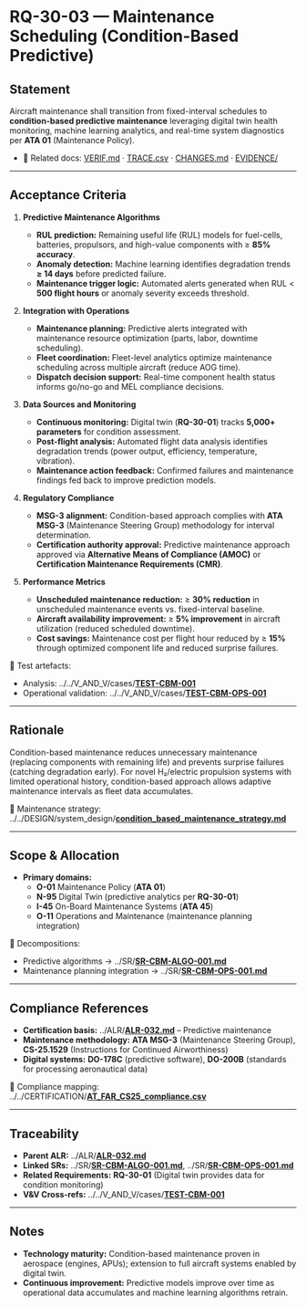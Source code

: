 # RQ-30-03 — Maintenance Scheduling (Condition-Based Predictive)

## Statement
Aircraft maintenance shall transition from fixed-interval schedules to **condition-based predictive maintenance** leveraging digital twin health monitoring, machine learning analytics, and real-time system diagnostics per **ATA 01** (Maintenance Policy).

- 🔗 Related docs: [VERIF.md](./VERIF.md) · [TRACE.csv](./TRACE.csv) · [CHANGES.md](./CHANGES.md) · [EVIDENCE/](./EVIDENCE/)

---

## Acceptance Criteria
1. **Predictive Maintenance Algorithms**  
   - **RUL prediction:** Remaining useful life (RUL) models for fuel-cells, batteries, propulsors, and high-value components with ≥ **85% accuracy**.  
   - **Anomaly detection:** Machine learning identifies degradation trends **≥ 14 days** before predicted failure.  
   - **Maintenance trigger logic:** Automated alerts generated when RUL < **500 flight hours** or anomaly severity exceeds threshold.

2. **Integration with Operations**  
   - **Maintenance planning:** Predictive alerts integrated with maintenance resource optimization (parts, labor, downtime scheduling).  
   - **Fleet coordination:** Fleet-level analytics optimize maintenance scheduling across multiple aircraft (reduce AOG time).  
   - **Dispatch decision support:** Real-time component health status informs go/no-go and MEL compliance decisions.

3. **Data Sources and Monitoring**  
   - **Continuous monitoring:** Digital twin (**RQ-30-01**) tracks **5,000+ parameters** for condition assessment.  
   - **Post-flight analysis:** Automated flight data analysis identifies degradation trends (power output, efficiency, temperature, vibration).  
   - **Maintenance action feedback:** Confirmed failures and maintenance findings fed back to improve prediction models.

4. **Regulatory Compliance**  
   - **MSG-3 alignment:** Condition-based approach complies with **ATA MSG-3** (Maintenance Steering Group) methodology for interval determination.  
   - **Certification authority approval:** Predictive maintenance approach approved via **Alternative Means of Compliance (AMOC)** or **Certification Maintenance Requirements (CMR)**.

5. **Performance Metrics**  
   - **Unscheduled maintenance reduction:** ≥ **30% reduction** in unscheduled maintenance events vs. fixed-interval baseline.  
   - **Aircraft availability improvement:** ≥ **5% improvement** in aircraft utilization (reduced scheduled downtime).  
   - **Cost savings:** Maintenance cost per flight hour reduced by ≥ **15%** through optimized component life and reduced surprise failures.

🔗 Test artefacts:  
- Analysis: ../../V_AND_V/cases/[**TEST-CBM-001**](../../V_AND_V/cases/TEST-CBM-001.md)  
- Operational validation: ../../V_AND_V/cases/[**TEST-CBM-OPS-001**](../../V_AND_V/cases/TEST-CBM-OPS-001.md)

---

## Rationale
Condition-based maintenance reduces unnecessary maintenance (replacing components with remaining life) and prevents surprise failures (catching degradation early). For novel H₂/electric propulsion systems with limited operational history, condition-based approach allows adaptive maintenance intervals as fleet data accumulates.

🔗 Maintenance strategy: ../../DESIGN/system_design/[**condition_based_maintenance_strategy.md**](../../DESIGN/system_design/condition_based_maintenance_strategy.md)

---

## Scope & Allocation
- **Primary domains:**  
  - **O-01** Maintenance Policy (**ATA 01**)  
  - **N-95** Digital Twin (predictive analytics per **RQ-30-01**)  
  - **I-45** On-Board Maintenance Systems (**ATA 45**)  
  - **O-11** Operations and Maintenance (maintenance planning integration)

🔗 Decompositions:  
- Predictive algorithms → ../SR/[**SR-CBM-ALGO-001.md**](../SR/SR-CBM-ALGO-001.md)  
- Maintenance planning integration → ../SR/[**SR-CBM-OPS-001.md**](../SR/SR-CBM-OPS-001.md)

---

## Compliance References
- **Certification basis:** ../ALR/[**ALR-032.md**](../ALR-032.md) – Predictive maintenance  
- **Maintenance methodology:** **ATA MSG-3** (Maintenance Steering Group), **CS-25.1529** (Instructions for Continued Airworthiness)  
- **Digital systems:** **DO-178C** (predictive software), **DO-200B** (standards for processing aeronautical data)

🔗 Compliance mapping: ../../CERTIFICATION/[**AT_FAR_CS25_compliance.csv**](../../CERTIFICATION/AT_FAR_CS25_compliance.csv)

---

## Traceability
- **Parent ALR:** ../ALR/[**ALR-032.md**](../ALR-032.md)  
- **Linked SRs:** ../SR/[**SR-CBM-ALGO-001.md**](../SR/SR-CBM-ALGO-001.md), ../SR/[**SR-CBM-OPS-001.md**](../SR/SR-CBM-OPS-001.md)  
- **Related Requirements:** **RQ-30-01** (Digital twin provides data for condition monitoring)  
- **V&V Cross-refs:** ../../V_AND_V/cases/[**TEST-CBM-001**](../../V_AND_V/cases/TEST-CBM-001.md)

---

## Notes
- **Technology maturity:** Condition-based maintenance proven in aerospace (engines, APUs); extension to full aircraft systems enabled by digital twin.  
- **Continuous improvement:** Predictive models improve over time as operational data accumulates and machine learning algorithms retrain.
